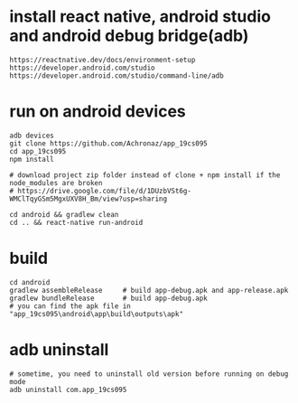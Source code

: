 # install react native, android studio and android debug bridge(adb)
```
https://reactnative.dev/docs/environment-setup
https://developer.android.com/studio
https://developer.android.com/studio/command-line/adb
```
# run on android devices
```
adb devices
git clone https://github.com/Achronaz/app_19cs095
cd app_19cs095
npm install

# download project zip folder instead of clone + npm install if the node_modules are broken
# https://drive.google.com/file/d/1DUzbVSt6g-WMClTqyGSm5MgxUXV8H_Bm/view?usp=sharing

cd android && gradlew clean
cd .. && react-native run-android
```
# build
```
cd android
gradlew assembleRelease     # build app-debug.apk and app-release.apk
gradlew bundleRelease       # build app-debug.apk
# you can find the apk file in "app_19cs095\android\app\build\outputs\apk" 
```
# adb uninstall
```
# sometime, you need to uninstall old version before running on debug mode
adb uninstall com.app_19cs095
```
